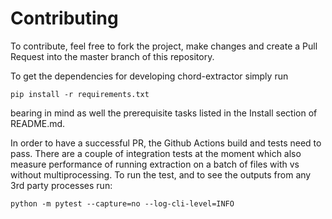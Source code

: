 # Contributing
To contribute, feel free to fork the project, make changes and create a Pull Request into the master branch of
this repository.

To get the dependencies for developing chord-extractor simply run
```commandline
pip install -r requirements.txt
```
bearing in mind as well the prerequisite tasks listed in the Install section of README.md.

In order to have a successful PR, the Github Actions build and tests need to pass. There are a couple of integration
tests at the moment which also measure performance of running extraction on a batch of files
with vs without multiprocessing. To run the test, and to see the outputs from any 3rd party processes run:

```commandline
python -m pytest --capture=no --log-cli-level=INFO
```